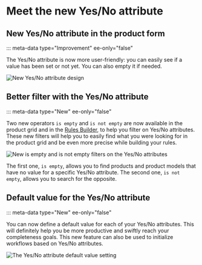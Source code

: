 # Meet the new Yes/No attribute

## New Yes/No attribute in the product form
::: meta-data type="Improvement" ee-only="false"

The Yes/No attribute is now more user-friendly: you can easily see if a value has been set or not yet. You can also empty it if needed.

![New Yes/No attribute design](../img/new-yes-no-attribute-design.png)

## Better filter with the Yes/No attribute
::: meta-data type="New" ee-only="false"

Two new operators `is empty` and `is not empty` are now available in the product grid and in the [Rules Builder](../articles/manage-your-rules.html#the-rule-builder-tab), to help you filter on Yes/No attributes. These new filters will help you to easily find what you were looking for in the product grid and be even more precise while building your rules.

![New is empty and is not empty filters on the Yes/No attributes](../img/is-empty-is-not-empty-filters.png)

The first one, `is empty`, allows you to find products and product models that have no value for a specific Yes/No attribute. The second one, `is not empty`, allows you to search for the opposite.

## Default value for the Yes/No attribute
::: meta-data type="New" ee-only="false"

You can now define a default value for each of your Yes/No attributes. This will definitely help you be more productive and swiftly reach your completeness goals. This new feature can also be used to initialize workflows based on Yes/No attributes.

![The Yes/No attribute default value setting](../img/yes-no-attribute-default-value.png)
